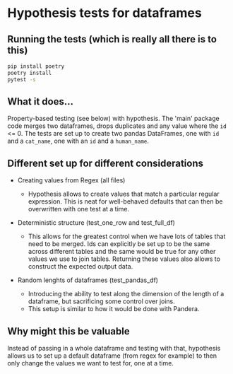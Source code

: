 # Hypothesis tests for dataframes

## Running the tests (which is really all there is to this)

```bash
pip install poetry
poetry install
pytest -s
```

## What it does...

Property-based testing (see below) with hypothesis.
The 'main' package code merges two dataframes, drops duplicates and any value where the `id` <= 0.
The tests are set up to create two pandas DataFrames, one with `id` and a `cat_name`, one with an `id` and a `human_name`.

## Different set up for different considerations

* Creating values from Regex (all files)
  * Hypothesis allows to create values that match a particular regular expression. This is neat for well-behaved defaults that can then be overwritten with one test at a time.

* Deterministic structure (test_one_row and test_full_df)
  * This allows for the greatest control when we have lots of tables that need to be merged. Ids can explicitly be set up to be the same across different tables and the same would be true for any other values we use to join tables. Returning these values also allows to construct the expected output data.

* Random lenghts of dataframes (test_pandas_df)
  * Introducing the ability to test along the dimension of the length of a dataframe, but sacrificing some control over joins.
  * This setup is similar to how it would be done with Pandera.

## Why might this be valuable

Instead of passing in a whole dataframe and testing with that, hypothesis allows us to set up a default dataframe (from regex for example) to then only change the values we want to test for, one at a time.